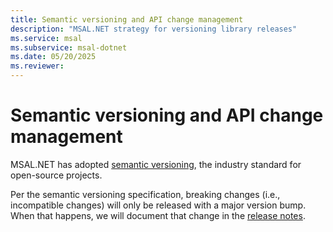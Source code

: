```yaml
---
title: Semantic versioning and API change management
description: "MSAL.NET strategy for versioning library releases"
ms.service: msal
ms.subservice: msal-dotnet
ms.date: 05/20/2025
ms.reviewer: 
---
```


# Semantic versioning and API change management

MSAL.NET has adopted [semantic versioning](https://semver.org/), the industry standard for open-source projects.

Per the semantic versioning specification, breaking changes (i.e., incompatible changes) will only be released with a major version bump. When that happens, we will document that change in the [release notes](https://github.com/AzureAD/microsoft-authentication-library-for-dotnet/releases).
